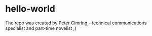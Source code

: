 # hello-world
The repo was created by Peter Cimring - technical communications specialist and part-time novelist ;)
